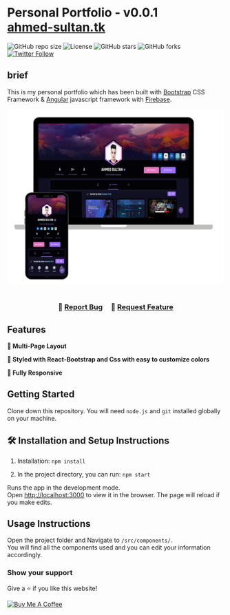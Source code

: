 
# Personal Portfolio - v0.0.1 <br/> [ahmed-sultan.tk](https://ahmed-sultan.tk)



![GitHub repo size](https://img.shields.io/github/repo-size/Ahmed-Soultan/Personal-Portfolio?style=plastic)
![License](https://img.shields.io/bower/l/Mi?style=plastic)
![GitHub stars](https://img.shields.io/github/stars/Ahmed-Soultan/Personal-Portfolio?style=social)
![GitHub forks](https://img.shields.io/github/forks/Ahmed-Soultan/Personal-Portfolio?style=social)
[![Twitter Follow](https://img.shields.io/twitter/follow/Ahmed-Soultan?style=social)](https://twitter.com/intent/follow?screen_name=Ahmed_a_sultan)


## brief
This is my personal portfolio which has been built with [Bootstrap](https://getbootstrap.com) CSS Framework & [Angular](https://angular.io) javascript framework with [Firebase](https://firebase.google.com/).

<div align="center">
  <img alt="Demo" src="./design.png" />
</div>

<br/>

<h3 align="center">
    🔹
    <a href="https://github.com/Ahmed-Soultan/Personal-Portfolio/issues">Report Bug</a> &nbsp; &nbsp;
    🔹
    <a href="https://github.com/Ahmed-Soultan/Personal-Portfolio/issues">Request Feature</a>
</h3>


## Features

**📖 Multi-Page Layout**

**🎨 Styled with React-Bootstrap and Css with easy to customize colors**

**📱 Fully Responsive**

## Getting Started

Clone down this repository. You will need `node.js` and `git` installed globally on your machine.

## 🛠 Installation and Setup Instructions

1. Installation: `npm install`

2. In the project directory, you can run: `npm start`

Runs the app in the development mode.\
Open [http://localhost:3000](http://localhost:3000) to view it in the browser.
The page will reload if you make edits.

## Usage Instructions

Open the project folder and Navigate to `/src/components/`. <br/>
You will find all the components used and you can edit your information accordingly.

### Show your support

Give a ⭐ if you like this website!

<a href="https://www.buymeacoffee.com/soumyajit4419" target="_blank"><img src="https://cdn.buymeacoffee.com/buttons/v2/default-violet.png" alt="Buy Me A Coffee" height= "60px" width= "217px" ></a>
